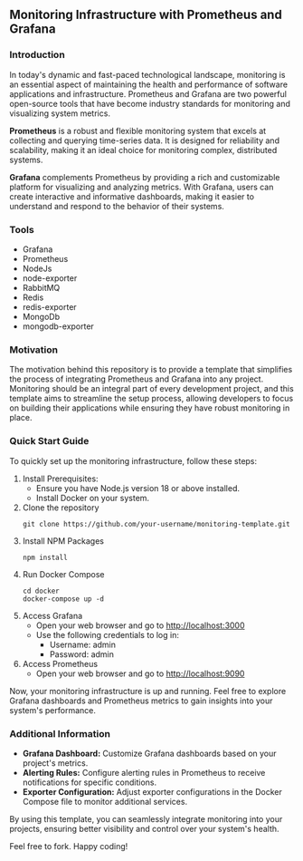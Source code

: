
## Monitoring Infrastructure with Prometheus and Grafana

###  Introduction

In today's dynamic and fast-paced technological landscape, monitoring is an essential aspect of maintaining the health and performance of software applications and infrastructure. Prometheus and Grafana are two powerful open-source tools that have become industry standards for monitoring and visualizing system metrics.

**Prometheus** is a robust and flexible monitoring system that excels at collecting and querying time-series data. It is designed for reliability and scalability, making it an ideal choice for monitoring complex, distributed systems.

**Grafana** complements Prometheus by providing a rich and customizable platform for visualizing and analyzing metrics. With Grafana, users can create interactive and informative dashboards, making it easier to understand and respond to the behavior of their systems.

### Tools
- Grafana
- Prometheus
- NodeJs
- node-exporter
- RabbitMQ
- Redis
- redis-exporter
- MongoDb
- mongodb-exporter

### Motivation

The motivation behind this repository is to provide a template that simplifies the process of integrating Prometheus and Grafana into any project. Monitoring should be an integral part of every development project, and this template aims to streamline the setup process, allowing developers to focus on building their applications while ensuring they have robust monitoring in place.

### Quick Start Guide

To quickly set up the monitoring infrastructure, follow these steps:

 1. Install Prerequisites:
	  - Ensure you have Node.js version 18 or above installed. 
	 - Install Docker on your system.
2. Clone the repository
    ```
	git clone https://github.com/your-username/monitoring-template.git
    ```
4. Install NPM Packages
    ```
	npm install
    ```
5. Run Docker Compose
	````
	cd docker
	docker-compose up -d
	````
6. Access Grafana
	-   Open your web browser and go to [http://localhost:3000](http://localhost:3000/)
	-   Use the following credentials to log in:
	    -   Username: admin
	    -   Password: admin
7. Access Prometheus
	- Open your web browser and go to [http://localhost:9090](http://localhost:9090/)

Now, your monitoring infrastructure is up and running. Feel free to explore Grafana dashboards and Prometheus metrics to gain insights into your system's performance.

### Additional Information

-   **Grafana Dashboard:** Customize Grafana dashboards based on your project's metrics.
-   **Alerting Rules:** Configure alerting rules in Prometheus to receive notifications for specific conditions.
-   **Exporter Configuration:** Adjust exporter configurations in the Docker Compose file to monitor additional services.

By using this template, you can seamlessly integrate monitoring into your projects, ensuring better visibility and control over your system's health.

Feel free to fork. Happy coding!
